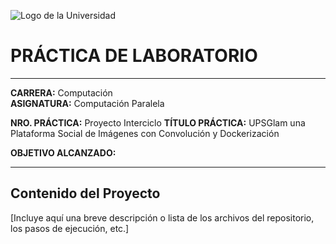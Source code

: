 ![Logo de la Universidad](img/logo.png)


# PRÁCTICA DE LABORATORIO

---

**CARRERA:** Computación  
**ASIGNATURA:** Computación Paralela  

**NRO. PRÁCTICA:** Proyecto Interciclo 
**TÍTULO PRÁCTICA:** UPSGlam una Plataforma Social de Imágenes con Convolución y Dockerización   

**OBJETIVO ALCANZADO:**  


---

## Contenido del Proyecto

[Incluye aquí una breve descripción o lista de los archivos del repositorio, los pasos de ejecución, etc.]
